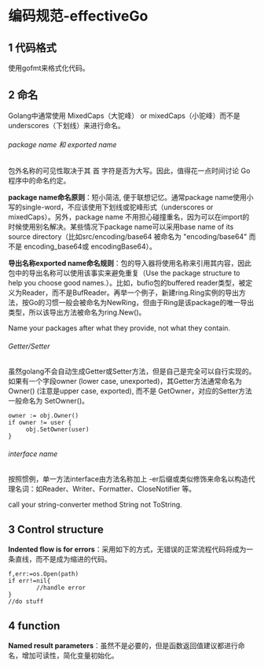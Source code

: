 ﻿# 编码规范-effectiveGo #

## 1 代码格式 ##

使用gofmt来格式化代码。

## 2 命名 ##


Golang中通常使用 MixedCaps（大驼峰） or mixedCaps（小驼峰）而不是underscores（下划线）来进行命名。

###### package name 和 exported name ######

包外名称的可见性取决于其 首 字符是否为大写。因此，值得花一点时间讨论 Go 程序中的命名约定。

**package name命名原则**：短小简洁, 便于联想记忆。通常package name使用小写的single-word，不应该使用下划线或驼峰形式（underscores or mixedCaps）。另外，package name 不用担心碰撞重名，因为可以在import的时候使用别名解决。某些情况下package name可以采用base name of its source directory（比如src/encoding/base64 被命名为 "encoding/base64" 而不是 encoding_base64或 encodingBase64）。

**导出名称exported name命名规则**：包的导入器将使用名称来引用其内容，因此包中的导出名称可以使用该事实来避免重复（Use the package structure to help you choose good names.）。比如，bufio包的buffered reader类型，被定义为Reader，而不是BufReader。再举一个例子，新建ring.Ring实例的导出方法，按Go的习惯一般会被命名为NewRing，但由于Ring是该package的唯一导出类型，所以该导出方法被命名为ring.New()。

Name your packages after what they provide, not what they contain.


###### Getter/Setter ######

虽然golang不会自动生成Getter或Setter方法，但是自己是完全可以自行实现的。如果有一个字段owner (lower case, unexported)，其Getter方法通常命名为 Owner() (注意是upper case, exported), 而不是 GetOwner，对应的Setter方法一般命名为 SetOwner()。

```
owner := obj.Owner() 
if owner != user {
     obj.SetOwner(user) 
}
```

###### interface name ######

按照惯例，单一方法interface由方法名称加上 -er后缀或类似修饰来命名以构造代理名词：如Reader、Writer、Formatter、CloseNotifier 等。

call your string-converter method String not ToString.

## 3 Control structure ##

**Indented flow is for errors**：采用如下的方式，无错误的正常流程代码将成为一条直线，而不是成为缩进的代码。

```
f,err:=os.Open(path)
if err!=nil{
        //handle error
}
//do stuff
```

## 4 function ##

**Named result parameters**：虽然不是必要的，但是函数返回值建议都进行命名，增加可读性，简化变量初始化。


